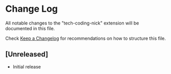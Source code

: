 # Change Log

All notable changes to the "tech-coding-nick" extension will be documented in this file.

Check [Keep a Changelog](http://keepachangelog.com/) for recommendations on how to structure this file.

## [Unreleased]

- Initial release
